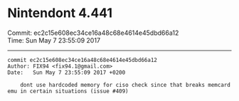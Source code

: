 # Nintendont 4.441
Commit: ec2c15e608ec34ce16a48c68e4614e45dbd66a12  
Time: Sun May 7 23:55:09 2017   

-----

```
commit ec2c15e608ec34ce16a48c68e4614e45dbd66a12
Author: FIX94 <fix94.1@gmail.com>
Date:   Sun May 7 23:55:09 2017 +0200

    dont use hardcoded memory for ciso check since that breaks memcard emu in certain situations (issue #409)
```
